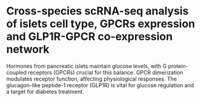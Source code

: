 # Cross-species scRNA-seq analysis of islets cell type, GPCRs expression and GLP1R-GPCR co-expression network
Hormones from pancreatic islets maintain glucose levels, with G protein-coupled receptors (GPCRs) crucial for this balance. GPCR dimerization modulates receptor function, affecting physiological responses. The glucagon-like peptide-1 receptor (GLP1R) is vital for glucose regulation and a target for diabetes treatment. 

